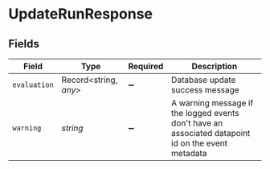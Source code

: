 # UpdateRunResponse


## Fields

| Field                                                                                              | Type                                                                                               | Required                                                                                           | Description                                                                                        |
| -------------------------------------------------------------------------------------------------- | -------------------------------------------------------------------------------------------------- | -------------------------------------------------------------------------------------------------- | -------------------------------------------------------------------------------------------------- |
| `evaluation`                                                                                       | Record<string, *any*>                                                                              | :heavy_minus_sign:                                                                                 | Database update success message                                                                    |
| `warning`                                                                                          | *string*                                                                                           | :heavy_minus_sign:                                                                                 | A warning message if the logged events don't have an associated datapoint id on the event metadata |